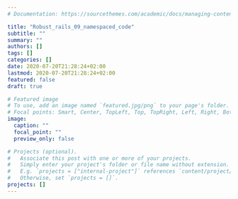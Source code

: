 ```yaml
---
# Documentation: https://sourcethemes.com/academic/docs/managing-content/

title: "Robust_rails_09_namespaced_code"
subtitle: ""
summary: ""
authors: []
tags: []
categories: []
date: 2020-07-20T21:28:24+02:00
lastmod: 2020-07-20T21:28:24+02:00
featured: false
draft: true

# Featured image
# To use, add an image named `featured.jpg/png` to your page's folder.
# Focal points: Smart, Center, TopLeft, Top, TopRight, Left, Right, BottomLeft, Bottom, BottomRight.
image:
  caption: ""
  focal_point: ""
  preview_only: false

# Projects (optional).
#   Associate this post with one or more of your projects.
#   Simply enter your project's folder or file name without extension.
#   E.g. `projects = ["internal-project"]` references `content/project/deep-learning/index.md`.
#   Otherwise, set `projects = []`.
projects: []
---
```

